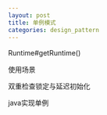 ```yaml
---
layout: post
title: 单例模式
categories: design_pattern
---
```


Runtime#getRuntime()　　　

使用场景　　　

双重检查锁定与延迟初始化　　　　

java实现单例
